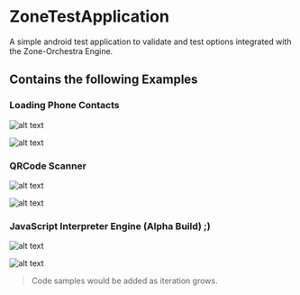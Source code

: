 # ZoneTestApplication
A simple android test application to validate and test options integrated with the Zone-Orchestra Engine.

## Contains the following Examples

### Loading Phone Contacts

![alt text](../master/imgs/load_contacts_1.png?raw=true "Load Contacts")

![alt text](../master/imgs/load_contacts_2.png?raw=true "Load Contacts")

### QRCode Scanner

![alt text](../master/imgs/qr_scanner_1.png?raw=true "QR Code Scanner")

![alt text](../master/imgs/qr_scanner_2.png?raw=true "QR Code Scanner")

### JavaScript Interpreter Engine (Alpha Build) ;)

![alt text](../master/imgs/js_engine_1.png?raw=true "JavaScript Engine")

![alt text](../master/imgs/js_engine_2.png?raw=true "JavaScript Engine")

> Code samples would be added as iteration grows.
